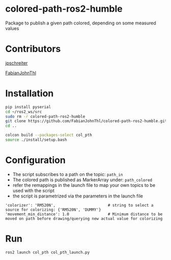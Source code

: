 # colored-path-ros2-humble
Package to publish a given path colored, depending on some measured values

# Contributors

[jpschreiter](https://github.com/jpschreiter)

[FabianJohnThl](https://github.com/FabianJohnThl)

# Installation

```bash
pip install pyserial
cd ~/ros2_ws/src
sudo rm -r colored-path-ros2-humble
git clone https://github.com/FabianJohnThl/colored-path-ros2-humble.git
cd ..

colcon build --packages-select col_pth
source ./install/setup.bash
```

# Configuration

- The script subscribes to a path on the topic: `path_in`
- The colored path is published as MarkerArray under: `path_colored`
- refer the remappings in the launch file to map your own topics to be used with the script
- the script is parametrized via the parameters in the launch file

```
'colorizer': 'RM520N',                       # string to select a source for colorizing: {'RM520N', 'DUMMY'}
'movement_min_distance': 1.0                 # Minimum distance to be moved on path before drawing/querying new actual value for colorizing
```

# Run

```bash
ros2 launch col_pth col_pth_launch.py
```

